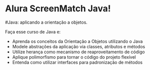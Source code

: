 # Alura ScreenMatch Java!

#Java: aplicando a orientação a objetos.

Faça esse curso de Java e:
- Aprenda os conceitos da Orientação a Objetos utilizando o Java
- Modele abstrações da aplicação via classes, atributos e métodos
- Utilize herança como mecanismo de reaproveitamento de código
- Aplique polimorfismo para tornar o código do projeto flexível
- Entenda como utilizar interfaces para padronização de métodos
